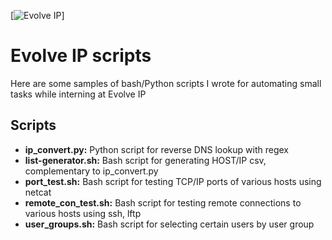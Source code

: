 [![Evolve IP](http://www.greathillpartners.com/wp-content/uploads/2016/06/Evolve-IP.png)]

# Evolve IP scripts
Here are some samples of bash/Python scripts I wrote for automating small tasks while interning at Evolve IP

## Scripts
* **ip_convert.py:**
	Python script for reverse DNS lookup with regex
* **list-generator.sh:**
	Bash script for generating HOST/IP csv, complementary to ip_convert.py
* **port_test.sh:**
	Bash script for testing TCP/IP ports of various hosts using netcat
* **remote_con_test.sh:**
	Bash script for testing remote connections to various hosts using ssh, lftp
* **user_groups.sh:**
	Bash script for selecting certain users by user group


